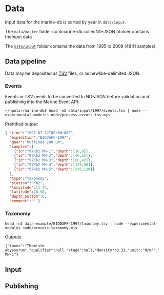 # Data
Input data for the marine-db is sorted by year in `data/input`.

The `data/master` folder contmarine-db collecND-JSON ofolder contains theInput data


The [`data/input`](data/input) folder contains the data from 1995 to 2009 (4841 samples).

## Data pipeline
Data may be deposited as [TSV](tsv.md) files, or as newline-delimited JSON.

### Events

Events in TSV needs to be converted to ND-JSON before validation and publishing into the Marine Event API.
```
~/npolar/marine-db$ head -n2 data/input/1997/events.tsv | node --experimental-modules node/process-events-tsv.mjs
```
Prettified output
```JSON
{ "time":"1997-07-12T00:00:00Z",
  "expedition":"BIODAFF-1997",
  "gear":"Multinet 200 µm",
  "samples":[
    {"id":"97Kb2 MN-1","depth":[10,0]},
    {"id":"97Kb2 MN-2","depth":[40,10]},
    {"id":"97Kb2 MN-3","depth":[60,40]},
    {"id":"97Kb2 MN-4","depth":[120,60]},
    {"id":"97Kb2 MN-5","depth":[290,120]}
  ],
  "type":"taxonomy",
  "station":"Kb2",
  "longitude":11.74,
  "latitude":78.98,
  "depth_bottom":0,
  "comment":"" }
```

### Taxonomy
```
head -n2 data-example/BIODAFF-1997/taxonomy.tsv | node --experimental-modules node/process-taxonomy.mjs
```
Outputs
```
{"taxon":"Themisto abyssorum","qualifier":null,"stage":null,"density":0.33,"unit":"N/m³","op":null,"length":null,"sample":"97Kb2 MN-1"}
```


## Input

## Publishing
